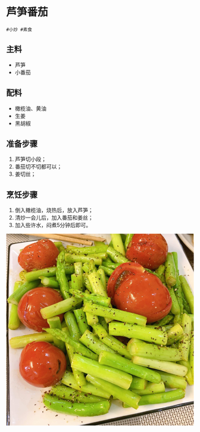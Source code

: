 # 芦笋番茄

```
#小炒 #素食
```

## 主料

- 芦笋
- 小番茄

## 配料

- 橄榄油、黄油
- 生姜
- 黑胡椒

## 准备步骤

1. 芦笋切小段；
2. 番茄切不切都可以；
3. 姜切丝；

## 烹饪步骤

1. 倒入橄榄油，烧热后，放入芦笋；
2. 清炒一会儿后，加入番茄和姜丝；
3. 加入些许水，闷煮5分钟后即可。

![](../_images/lusunfanqie.jpg)
